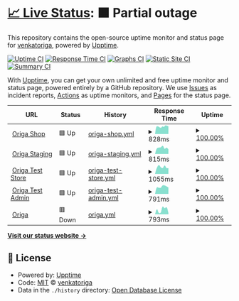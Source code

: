 # [📈 Live Status](https://venkatoriga.github.io/origamonitor): <!--live status--> **🟧 Partial outage**

This repository contains the open-source uptime monitor and status page for [venkatoriga](https://venkatoriga.github.io/origamonitor), powered by [Upptime](https://github.com/upptime/upptime).

[![Uptime CI](https://github.com/venkatoriga/origamonitor/workflows/Uptime%20CI/badge.svg)](https://github.com/venkatoriga/origamonitor/actions?query=workflow%3A%22Uptime+CI%22)
[![Response Time CI](https://github.com/venkatoriga/origamonitor/workflows/Response%20Time%20CI/badge.svg)](https://github.com/venkatoriga/origamonitor/actions?query=workflow%3A%22Response+Time+CI%22)
[![Graphs CI](https://github.com/venkatoriga/origamonitor/workflows/Graphs%20CI/badge.svg)](https://github.com/venkatoriga/origamonitor/actions?query=workflow%3A%22Graphs+CI%22)
[![Static Site CI](https://github.com/venkatoriga/origamonitor/workflows/Static%20Site%20CI/badge.svg)](https://github.com/venkatoriga/origamonitor/actions?query=workflow%3A%22Static+Site+CI%22)
[![Summary CI](https://github.com/venkatoriga/origamonitor/workflows/Summary%20CI/badge.svg)](https://github.com/venkatoriga/origamonitor/actions?query=workflow%3A%22Summary+CI%22)

With [Upptime](https://upptime.js.org), you can get your own unlimited and free uptime monitor and status page, powered entirely by a GitHub repository. We use [Issues](https://github.com/venkatoriga/origamonitor/issues) as incident reports, [Actions](https://github.com/venkatoriga/origamonitor/actions) as uptime monitors, and [Pages](https://venkatoriga.github.io/origamonitor) for the status page.

<!--start: status pages-->
<!-- This summary is generated by Upptime (https://github.com/upptime/upptime) -->
<!-- Do not edit this manually, your changes will be overwritten -->
<!-- prettier-ignore -->
| URL | Status | History | Response Time | Uptime |
| --- | ------ | ------- | ------------- | ------ |
| <img alt="" src="https://icons.duckduckgo.com/ip3/shop.origa.market.ico" height="13"> [Origa Shop](https://shop.origa.market) | 🟩 Up | [origa-shop.yml](https://github.com/venkatoriga/origamonitor/commits/HEAD/history/origa-shop.yml) | <details><summary><img alt="Response time graph" src="./graphs/origa-shop/response-time-week.png" height="20"> 828ms</summary><br><a href="https://venkatoriga.github.io/origamonitor/history/origa-shop"><img alt="Response time 841" src="https://img.shields.io/endpoint?url=https%3A%2F%2Fraw.githubusercontent.com%2Fvenkatoriga%2Forigamonitor%2FHEAD%2Fapi%2Foriga-shop%2Fresponse-time.json"></a><br><a href="https://venkatoriga.github.io/origamonitor/history/origa-shop"><img alt="24-hour response time 844" src="https://img.shields.io/endpoint?url=https%3A%2F%2Fraw.githubusercontent.com%2Fvenkatoriga%2Forigamonitor%2FHEAD%2Fapi%2Foriga-shop%2Fresponse-time-day.json"></a><br><a href="https://venkatoriga.github.io/origamonitor/history/origa-shop"><img alt="7-day response time 828" src="https://img.shields.io/endpoint?url=https%3A%2F%2Fraw.githubusercontent.com%2Fvenkatoriga%2Forigamonitor%2FHEAD%2Fapi%2Foriga-shop%2Fresponse-time-week.json"></a><br><a href="https://venkatoriga.github.io/origamonitor/history/origa-shop"><img alt="30-day response time 858" src="https://img.shields.io/endpoint?url=https%3A%2F%2Fraw.githubusercontent.com%2Fvenkatoriga%2Forigamonitor%2FHEAD%2Fapi%2Foriga-shop%2Fresponse-time-month.json"></a><br><a href="https://venkatoriga.github.io/origamonitor/history/origa-shop"><img alt="1-year response time 841" src="https://img.shields.io/endpoint?url=https%3A%2F%2Fraw.githubusercontent.com%2Fvenkatoriga%2Forigamonitor%2FHEAD%2Fapi%2Foriga-shop%2Fresponse-time-year.json"></a></details> | <details><summary><a href="https://venkatoriga.github.io/origamonitor/history/origa-shop">100.00%</a></summary><a href="https://venkatoriga.github.io/origamonitor/history/origa-shop"><img alt="All-time uptime 99.98%" src="https://img.shields.io/endpoint?url=https%3A%2F%2Fraw.githubusercontent.com%2Fvenkatoriga%2Forigamonitor%2FHEAD%2Fapi%2Foriga-shop%2Fuptime.json"></a><br><a href="https://venkatoriga.github.io/origamonitor/history/origa-shop"><img alt="24-hour uptime 100.00%" src="https://img.shields.io/endpoint?url=https%3A%2F%2Fraw.githubusercontent.com%2Fvenkatoriga%2Forigamonitor%2FHEAD%2Fapi%2Foriga-shop%2Fuptime-day.json"></a><br><a href="https://venkatoriga.github.io/origamonitor/history/origa-shop"><img alt="7-day uptime 100.00%" src="https://img.shields.io/endpoint?url=https%3A%2F%2Fraw.githubusercontent.com%2Fvenkatoriga%2Forigamonitor%2FHEAD%2Fapi%2Foriga-shop%2Fuptime-week.json"></a><br><a href="https://venkatoriga.github.io/origamonitor/history/origa-shop"><img alt="30-day uptime 99.95%" src="https://img.shields.io/endpoint?url=https%3A%2F%2Fraw.githubusercontent.com%2Fvenkatoriga%2Forigamonitor%2FHEAD%2Fapi%2Foriga-shop%2Fuptime-month.json"></a><br><a href="https://venkatoriga.github.io/origamonitor/history/origa-shop"><img alt="1-year uptime 99.98%" src="https://img.shields.io/endpoint?url=https%3A%2F%2Fraw.githubusercontent.com%2Fvenkatoriga%2Forigamonitor%2FHEAD%2Fapi%2Foriga-shop%2Fuptime-year.json"></a></details>
| <img alt="" src="https://icons.duckduckgo.com/ip3/staging.origa.market.ico" height="13"> [Origa Staging](https://staging.origa.market) | 🟩 Up | [origa-staging.yml](https://github.com/venkatoriga/origamonitor/commits/HEAD/history/origa-staging.yml) | <details><summary><img alt="Response time graph" src="./graphs/origa-staging/response-time-week.png" height="20"> 815ms</summary><br><a href="https://venkatoriga.github.io/origamonitor/history/origa-staging"><img alt="Response time 833" src="https://img.shields.io/endpoint?url=https%3A%2F%2Fraw.githubusercontent.com%2Fvenkatoriga%2Forigamonitor%2FHEAD%2Fapi%2Foriga-staging%2Fresponse-time.json"></a><br><a href="https://venkatoriga.github.io/origamonitor/history/origa-staging"><img alt="24-hour response time 622" src="https://img.shields.io/endpoint?url=https%3A%2F%2Fraw.githubusercontent.com%2Fvenkatoriga%2Forigamonitor%2FHEAD%2Fapi%2Foriga-staging%2Fresponse-time-day.json"></a><br><a href="https://venkatoriga.github.io/origamonitor/history/origa-staging"><img alt="7-day response time 815" src="https://img.shields.io/endpoint?url=https%3A%2F%2Fraw.githubusercontent.com%2Fvenkatoriga%2Forigamonitor%2FHEAD%2Fapi%2Foriga-staging%2Fresponse-time-week.json"></a><br><a href="https://venkatoriga.github.io/origamonitor/history/origa-staging"><img alt="30-day response time 852" src="https://img.shields.io/endpoint?url=https%3A%2F%2Fraw.githubusercontent.com%2Fvenkatoriga%2Forigamonitor%2FHEAD%2Fapi%2Foriga-staging%2Fresponse-time-month.json"></a><br><a href="https://venkatoriga.github.io/origamonitor/history/origa-staging"><img alt="1-year response time 833" src="https://img.shields.io/endpoint?url=https%3A%2F%2Fraw.githubusercontent.com%2Fvenkatoriga%2Forigamonitor%2FHEAD%2Fapi%2Foriga-staging%2Fresponse-time-year.json"></a></details> | <details><summary><a href="https://venkatoriga.github.io/origamonitor/history/origa-staging">100.00%</a></summary><a href="https://venkatoriga.github.io/origamonitor/history/origa-staging"><img alt="All-time uptime 99.84%" src="https://img.shields.io/endpoint?url=https%3A%2F%2Fraw.githubusercontent.com%2Fvenkatoriga%2Forigamonitor%2FHEAD%2Fapi%2Foriga-staging%2Fuptime.json"></a><br><a href="https://venkatoriga.github.io/origamonitor/history/origa-staging"><img alt="24-hour uptime 100.00%" src="https://img.shields.io/endpoint?url=https%3A%2F%2Fraw.githubusercontent.com%2Fvenkatoriga%2Forigamonitor%2FHEAD%2Fapi%2Foriga-staging%2Fuptime-day.json"></a><br><a href="https://venkatoriga.github.io/origamonitor/history/origa-staging"><img alt="7-day uptime 100.00%" src="https://img.shields.io/endpoint?url=https%3A%2F%2Fraw.githubusercontent.com%2Fvenkatoriga%2Forigamonitor%2FHEAD%2Fapi%2Foriga-staging%2Fuptime-week.json"></a><br><a href="https://venkatoriga.github.io/origamonitor/history/origa-staging"><img alt="30-day uptime 99.88%" src="https://img.shields.io/endpoint?url=https%3A%2F%2Fraw.githubusercontent.com%2Fvenkatoriga%2Forigamonitor%2FHEAD%2Fapi%2Foriga-staging%2Fuptime-month.json"></a><br><a href="https://venkatoriga.github.io/origamonitor/history/origa-staging"><img alt="1-year uptime 99.84%" src="https://img.shields.io/endpoint?url=https%3A%2F%2Fraw.githubusercontent.com%2Fvenkatoriga%2Forigamonitor%2FHEAD%2Fapi%2Foriga-staging%2Fuptime-year.json"></a></details>
| <img alt="" src="https://icons.duckduckgo.com/ip3/teststore.origa.market.ico" height="13"> [Origa Test Store](https://teststore.origa.market) | 🟩 Up | [origa-test-store.yml](https://github.com/venkatoriga/origamonitor/commits/HEAD/history/origa-test-store.yml) | <details><summary><img alt="Response time graph" src="./graphs/origa-test-store/response-time-week.png" height="20"> 1055ms</summary><br><a href="https://venkatoriga.github.io/origamonitor/history/origa-test-store"><img alt="Response time 1041" src="https://img.shields.io/endpoint?url=https%3A%2F%2Fraw.githubusercontent.com%2Fvenkatoriga%2Forigamonitor%2FHEAD%2Fapi%2Foriga-test-store%2Fresponse-time.json"></a><br><a href="https://venkatoriga.github.io/origamonitor/history/origa-test-store"><img alt="24-hour response time 893" src="https://img.shields.io/endpoint?url=https%3A%2F%2Fraw.githubusercontent.com%2Fvenkatoriga%2Forigamonitor%2FHEAD%2Fapi%2Foriga-test-store%2Fresponse-time-day.json"></a><br><a href="https://venkatoriga.github.io/origamonitor/history/origa-test-store"><img alt="7-day response time 1055" src="https://img.shields.io/endpoint?url=https%3A%2F%2Fraw.githubusercontent.com%2Fvenkatoriga%2Forigamonitor%2FHEAD%2Fapi%2Foriga-test-store%2Fresponse-time-week.json"></a><br><a href="https://venkatoriga.github.io/origamonitor/history/origa-test-store"><img alt="30-day response time 1038" src="https://img.shields.io/endpoint?url=https%3A%2F%2Fraw.githubusercontent.com%2Fvenkatoriga%2Forigamonitor%2FHEAD%2Fapi%2Foriga-test-store%2Fresponse-time-month.json"></a><br><a href="https://venkatoriga.github.io/origamonitor/history/origa-test-store"><img alt="1-year response time 1041" src="https://img.shields.io/endpoint?url=https%3A%2F%2Fraw.githubusercontent.com%2Fvenkatoriga%2Forigamonitor%2FHEAD%2Fapi%2Foriga-test-store%2Fresponse-time-year.json"></a></details> | <details><summary><a href="https://venkatoriga.github.io/origamonitor/history/origa-test-store">100.00%</a></summary><a href="https://venkatoriga.github.io/origamonitor/history/origa-test-store"><img alt="All-time uptime 99.92%" src="https://img.shields.io/endpoint?url=https%3A%2F%2Fraw.githubusercontent.com%2Fvenkatoriga%2Forigamonitor%2FHEAD%2Fapi%2Foriga-test-store%2Fuptime.json"></a><br><a href="https://venkatoriga.github.io/origamonitor/history/origa-test-store"><img alt="24-hour uptime 100.00%" src="https://img.shields.io/endpoint?url=https%3A%2F%2Fraw.githubusercontent.com%2Fvenkatoriga%2Forigamonitor%2FHEAD%2Fapi%2Foriga-test-store%2Fuptime-day.json"></a><br><a href="https://venkatoriga.github.io/origamonitor/history/origa-test-store"><img alt="7-day uptime 100.00%" src="https://img.shields.io/endpoint?url=https%3A%2F%2Fraw.githubusercontent.com%2Fvenkatoriga%2Forigamonitor%2FHEAD%2Fapi%2Foriga-test-store%2Fuptime-week.json"></a><br><a href="https://venkatoriga.github.io/origamonitor/history/origa-test-store"><img alt="30-day uptime 99.95%" src="https://img.shields.io/endpoint?url=https%3A%2F%2Fraw.githubusercontent.com%2Fvenkatoriga%2Forigamonitor%2FHEAD%2Fapi%2Foriga-test-store%2Fuptime-month.json"></a><br><a href="https://venkatoriga.github.io/origamonitor/history/origa-test-store"><img alt="1-year uptime 99.92%" src="https://img.shields.io/endpoint?url=https%3A%2F%2Fraw.githubusercontent.com%2Fvenkatoriga%2Forigamonitor%2FHEAD%2Fapi%2Foriga-test-store%2Fuptime-year.json"></a></details>
| <img alt="" src="https://icons.duckduckgo.com/ip3/testadmin.origa.market.ico" height="13"> [Origa Test Admin](https://testadmin.origa.market) | 🟩 Up | [origa-test-admin.yml](https://github.com/venkatoriga/origamonitor/commits/HEAD/history/origa-test-admin.yml) | <details><summary><img alt="Response time graph" src="./graphs/origa-test-admin/response-time-week.png" height="20"> 791ms</summary><br><a href="https://venkatoriga.github.io/origamonitor/history/origa-test-admin"><img alt="Response time 805" src="https://img.shields.io/endpoint?url=https%3A%2F%2Fraw.githubusercontent.com%2Fvenkatoriga%2Forigamonitor%2FHEAD%2Fapi%2Foriga-test-admin%2Fresponse-time.json"></a><br><a href="https://venkatoriga.github.io/origamonitor/history/origa-test-admin"><img alt="24-hour response time 716" src="https://img.shields.io/endpoint?url=https%3A%2F%2Fraw.githubusercontent.com%2Fvenkatoriga%2Forigamonitor%2FHEAD%2Fapi%2Foriga-test-admin%2Fresponse-time-day.json"></a><br><a href="https://venkatoriga.github.io/origamonitor/history/origa-test-admin"><img alt="7-day response time 791" src="https://img.shields.io/endpoint?url=https%3A%2F%2Fraw.githubusercontent.com%2Fvenkatoriga%2Forigamonitor%2FHEAD%2Fapi%2Foriga-test-admin%2Fresponse-time-week.json"></a><br><a href="https://venkatoriga.github.io/origamonitor/history/origa-test-admin"><img alt="30-day response time 785" src="https://img.shields.io/endpoint?url=https%3A%2F%2Fraw.githubusercontent.com%2Fvenkatoriga%2Forigamonitor%2FHEAD%2Fapi%2Foriga-test-admin%2Fresponse-time-month.json"></a><br><a href="https://venkatoriga.github.io/origamonitor/history/origa-test-admin"><img alt="1-year response time 805" src="https://img.shields.io/endpoint?url=https%3A%2F%2Fraw.githubusercontent.com%2Fvenkatoriga%2Forigamonitor%2FHEAD%2Fapi%2Foriga-test-admin%2Fresponse-time-year.json"></a></details> | <details><summary><a href="https://venkatoriga.github.io/origamonitor/history/origa-test-admin">100.00%</a></summary><a href="https://venkatoriga.github.io/origamonitor/history/origa-test-admin"><img alt="All-time uptime 99.98%" src="https://img.shields.io/endpoint?url=https%3A%2F%2Fraw.githubusercontent.com%2Fvenkatoriga%2Forigamonitor%2FHEAD%2Fapi%2Foriga-test-admin%2Fuptime.json"></a><br><a href="https://venkatoriga.github.io/origamonitor/history/origa-test-admin"><img alt="24-hour uptime 100.00%" src="https://img.shields.io/endpoint?url=https%3A%2F%2Fraw.githubusercontent.com%2Fvenkatoriga%2Forigamonitor%2FHEAD%2Fapi%2Foriga-test-admin%2Fuptime-day.json"></a><br><a href="https://venkatoriga.github.io/origamonitor/history/origa-test-admin"><img alt="7-day uptime 100.00%" src="https://img.shields.io/endpoint?url=https%3A%2F%2Fraw.githubusercontent.com%2Fvenkatoriga%2Forigamonitor%2FHEAD%2Fapi%2Foriga-test-admin%2Fuptime-week.json"></a><br><a href="https://venkatoriga.github.io/origamonitor/history/origa-test-admin"><img alt="30-day uptime 99.95%" src="https://img.shields.io/endpoint?url=https%3A%2F%2Fraw.githubusercontent.com%2Fvenkatoriga%2Forigamonitor%2FHEAD%2Fapi%2Foriga-test-admin%2Fuptime-month.json"></a><br><a href="https://venkatoriga.github.io/origamonitor/history/origa-test-admin"><img alt="1-year uptime 99.98%" src="https://img.shields.io/endpoint?url=https%3A%2F%2Fraw.githubusercontent.com%2Fvenkatoriga%2Forigamonitor%2FHEAD%2Fapi%2Foriga-test-admin%2Fuptime-year.json"></a></details>
| <img alt="" src="https://icons.duckduckgo.com/ip3/origa.market.ico" height="13"> [Origa](https://origa.market) | 🟥 Down | [origa.yml](https://github.com/venkatoriga/origamonitor/commits/HEAD/history/origa.yml) | <details><summary><img alt="Response time graph" src="./graphs/origa/response-time-week.png" height="20"> 793ms</summary><br><a href="https://venkatoriga.github.io/origamonitor/history/origa"><img alt="Response time 305" src="https://img.shields.io/endpoint?url=https%3A%2F%2Fraw.githubusercontent.com%2Fvenkatoriga%2Forigamonitor%2FHEAD%2Fapi%2Foriga%2Fresponse-time.json"></a><br><a href="https://venkatoriga.github.io/origamonitor/history/origa"><img alt="24-hour response time 2214" src="https://img.shields.io/endpoint?url=https%3A%2F%2Fraw.githubusercontent.com%2Fvenkatoriga%2Forigamonitor%2FHEAD%2Fapi%2Foriga%2Fresponse-time-day.json"></a><br><a href="https://venkatoriga.github.io/origamonitor/history/origa"><img alt="7-day response time 793" src="https://img.shields.io/endpoint?url=https%3A%2F%2Fraw.githubusercontent.com%2Fvenkatoriga%2Forigamonitor%2FHEAD%2Fapi%2Foriga%2Fresponse-time-week.json"></a><br><a href="https://venkatoriga.github.io/origamonitor/history/origa"><img alt="30-day response time 394" src="https://img.shields.io/endpoint?url=https%3A%2F%2Fraw.githubusercontent.com%2Fvenkatoriga%2Forigamonitor%2FHEAD%2Fapi%2Foriga%2Fresponse-time-month.json"></a><br><a href="https://venkatoriga.github.io/origamonitor/history/origa"><img alt="1-year response time 305" src="https://img.shields.io/endpoint?url=https%3A%2F%2Fraw.githubusercontent.com%2Fvenkatoriga%2Forigamonitor%2FHEAD%2Fapi%2Foriga%2Fresponse-time-year.json"></a></details> | <details><summary><a href="https://venkatoriga.github.io/origamonitor/history/origa">100.00%</a></summary><a href="https://venkatoriga.github.io/origamonitor/history/origa"><img alt="All-time uptime 99.98%" src="https://img.shields.io/endpoint?url=https%3A%2F%2Fraw.githubusercontent.com%2Fvenkatoriga%2Forigamonitor%2FHEAD%2Fapi%2Foriga%2Fuptime.json"></a><br><a href="https://venkatoriga.github.io/origamonitor/history/origa"><img alt="24-hour uptime 99.99%" src="https://img.shields.io/endpoint?url=https%3A%2F%2Fraw.githubusercontent.com%2Fvenkatoriga%2Forigamonitor%2FHEAD%2Fapi%2Foriga%2Fuptime-day.json"></a><br><a href="https://venkatoriga.github.io/origamonitor/history/origa"><img alt="7-day uptime 100.00%" src="https://img.shields.io/endpoint?url=https%3A%2F%2Fraw.githubusercontent.com%2Fvenkatoriga%2Forigamonitor%2FHEAD%2Fapi%2Foriga%2Fuptime-week.json"></a><br><a href="https://venkatoriga.github.io/origamonitor/history/origa"><img alt="30-day uptime 99.95%" src="https://img.shields.io/endpoint?url=https%3A%2F%2Fraw.githubusercontent.com%2Fvenkatoriga%2Forigamonitor%2FHEAD%2Fapi%2Foriga%2Fuptime-month.json"></a><br><a href="https://venkatoriga.github.io/origamonitor/history/origa"><img alt="1-year uptime 99.98%" src="https://img.shields.io/endpoint?url=https%3A%2F%2Fraw.githubusercontent.com%2Fvenkatoriga%2Forigamonitor%2FHEAD%2Fapi%2Foriga%2Fuptime-year.json"></a></details>

<!--end: status pages-->

[**Visit our status website →**](https://venkatoriga.github.io/origamonitor)

## 📄 License

- Powered by: [Upptime](https://github.com/upptime/upptime)
- Code: [MIT](./LICENSE) © [venkatoriga](https://venkatoriga.github.io/origamonitor)
- Data in the `./history` directory: [Open Database License](https://opendatacommons.org/licenses/odbl/1-0/)
